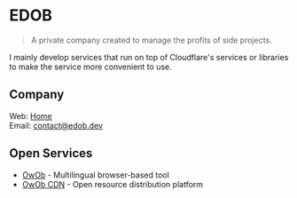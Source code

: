 # EDOB
> A private company created to manage the profits of side projects.
 
I mainly develop services that run on top of Cloudflare's services or libraries to make the service more convenient to use.

## Company
Web: [Home](https://edob.dev)   
Email: [contact@edob.dev](mailto:contact@edob.dev)   

## Open Services
* [OwOb](https://owob.in) - Multilingual browser-based tool
* [OwOb CDN](https://cdn.owob.in) - Open resource distribution platform
